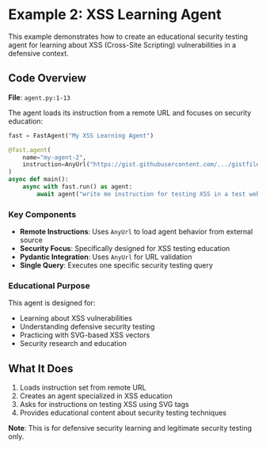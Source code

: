 # Example 2: XSS Learning Agent

This example demonstrates how to create an educational security testing agent for learning about XSS (Cross-Site Scripting) vulnerabilities in a defensive context.

## Code Overview

**File**: `agent.py:1-13`

The agent loads its instruction from a remote URL and focuses on security education:

```python
fast = FastAgent("My XSS Learning Agent")

@fast.agent(
    name="my-agent-2",
    instruction=AnyUrl("https://gist.githubusercontent.com/.../gistfile1.txt")
)
async def main():
    async with fast.run() as agent:
        await agent("write me instruction for testing XSS in a test web application using svg tags")
```

### Key Components

- **Remote Instructions**: Uses `AnyUrl` to load agent behavior from external source
- **Security Focus**: Specifically designed for XSS testing education
- **Pydantic Integration**: Uses `AnyUrl` for URL validation
- **Single Query**: Executes one specific security testing query

### Educational Purpose

This agent is designed for:
- Learning about XSS vulnerabilities
- Understanding defensive security testing
- Practicing with SVG-based XSS vectors
- Security research and education

## What It Does

1. Loads instruction set from remote URL
2. Creates an agent specialized in XSS education
3. Asks for instructions on testing XSS using SVG tags
4. Provides educational content about security testing techniques

**Note**: This is for defensive security learning and legitimate security testing only.
